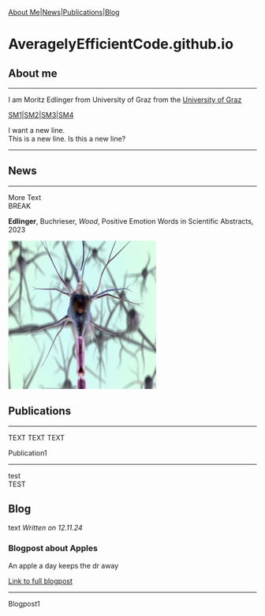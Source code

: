 [About Me](#about)|[News](#news)|[Publications](#publications)|[Blog](#blog)

# AveragelyEfficientCode.github.io

## About me <a name = "about"></a>
---

I am Moritz Edlinger from University of Graz from the [University of Graz](https://www.uni-graz.at/de/)

[SM1](https://www.uni-graz.at/de/)|[SM2](https://www.uni-graz.at/de/)|[SM3](https://www.uni-graz.at/de/)|[SM4](https://www.uni-graz.at/de/)

I want a new line.
<br> This is a new line.
Is this a new line?


---

## News <a name = "news"></a>

---

More Text
<br> BREAK

**Edlinger**, Buchrieser, *Wood*, Positive Emotion Words in Scientific Abstracts, 2023


<img src = "profile.jpg" width = "300" height = "300">

## Publications <a name = "publications"></a>

---
TEXT
TEXT
TEXT
<br>

Publication1

---

test <br>
TEST <br>

## Blog <a name = "blog"></a>

text
*Written on 12.11.24*<br>

### Blogpost about Apples
An apple a day keeps the dr away

[Link to full blogpost](./blog/oranges.md)


---

Blogpost1
